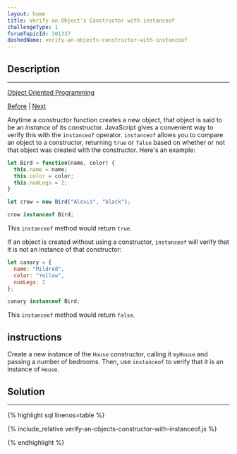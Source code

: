 ```yaml
---
layout: home
title: Verify an Object's Constructor with instanceof
challengeType: 1
forumTopicId: 301337
dashedName: verify-an-objects-constructor-with-instanceof
---
```


<div class="row">
<div class="columnStmt" markdown="1">

## Description
------

[Object Oriented Programming](../object-oriented-programming/README.md)

[Before](./extend-constructors-to-receive-arguments.md)  | [Next](./understand-own-properties.md) 

Anytime a constructor function creates a new object, that object is said to be an <dfn>instance</dfn> of its constructor. JavaScript gives a convenient way to verify this with the `instanceof` operator. `instanceof` allows you to compare an object to a constructor, returning `true` or `false` based on whether or not that object was created with the constructor. Here's an example:

```js
let Bird = function(name, color) {
  this.name = name;
  this.color = color;
  this.numLegs = 2;
}

let crow = new Bird("Alexis", "black");

crow instanceof Bird;
```

This `instanceof` method would return `true`.

If an object is created without using a constructor, `instanceof` will verify that it is not an instance of that constructor:

```js
let canary = {
  name: "Mildred",
  color: "Yellow",
  numLegs: 2
};

canary instanceof Bird;
```

This `instanceof` method would return `false`.

##  instructions 

Create a new instance of the `House` constructor, calling it `myHouse` and passing a number of bedrooms. Then, use `instanceof` to verify that it is an instance of `House`.

</div>
<div class="columnSol" markdown="1">

## Solution
------

{% highlight sql linenos=table %}

{% include_relative verify-an-objects-constructor-with-instanceof.js %}

{% endhighlight %}

</div>
</div>

